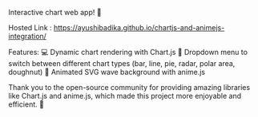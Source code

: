 Interactive chart web app! 🌟

Hosted Link : https://ayushibadika.github.io/chartjs-and-animejs-integration/

Features:
💻 Dynamic chart rendering with Chart.js
🔄 Dropdown menu to switch between different chart types (bar, line, pie, radar, polar area, doughnut)
🌊 Animated SVG wave background with anime.js

Thank you to the open-source community for providing amazing libraries like Chart.js and anime.js, which made this project more enjoyable and efficient. 🙏

